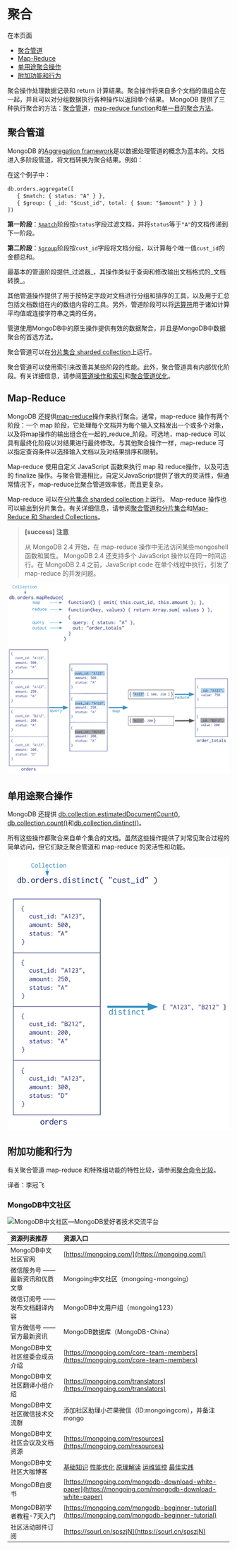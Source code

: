 # 聚合

在本页面

* [聚合管道](./#aggregation-pipeline)
* [Map-Reduce](./#map-reduce)
* [单用途聚合操作](./#single-purpose-aggregation-operations)
* [附加功能和行为](./#additional-features-and-behaviors)

聚合操作处理数据记录和 return 计算结果。聚合操作将来自多个文档的值组合在一起，并且可以对分组数据执行各种操作以返回单个结果。 MongoDB 提供了三种执行聚合的方法：[聚合管道](./#聚合管道)，[map-reduce function](./#map-reduce)和[单一目的聚合方法](./#单用途聚合操作)。

## 聚合管道

MongoDB 的[Aggregation framework](aggregation-pipeline/)是以数据处理管道的概念为蓝本的。文档进入多阶段管道，将文档转换为聚合结果。例如：

在这个例子中：

```text
db.orders.aggregate([
   { $match: { status: "A" } },
   { $group: { _id: "$cust_id", total: { $sum: "$amount" } } }
])
```

**第一阶段**：[`$match`](./)阶段按`status`字段过滤文档，并将`status`等于`"A"`的文档传递到下一阶段。

**第二阶段**：[`$group`](./)阶段按`cust_id`字段将文档分组，以计算每个唯一值`cust_id`的金额总和。

最基本的管道阶段提供_过滤器_，其操作类似于查询和修改输出文档格式的_文档转换_。

其他管道操作提供了用于按特定字段对文档进行分组和排序的工具，以及用于汇总包括文档数组在内的数组内容的工具。另外，管道阶段可以将[运算符](./)用于诸如计算平均值或连接字符串之类的任务。

管道使用MongoDB中的原生操作提供有效的数据聚合，并且是MongoDB中数据聚合的首选方法。

聚合管道可以在[分片集合 sharded collection](./)上运行。

聚合管道可以使用索引来改善其某些阶段的性能。此外，聚合管道具有内部优化阶段。有关详细信息，请参阅[管道操作和索引](aggregation-pipeline/)和[聚合管道优化](aggregation-pipeline/aggregation-pipeline-optimization.md)。

## Map-Reduce

MongoDB 还提供[map-reduce](map-reduce/)操作来执行聚合。通常，map-reduce 操作有两个阶段：一个 map 阶段，它处理每个文档并为每个输入文档发出一个或多个对象，以及将map操作的输出组合在一起的_reduce_阶段。可选地，map-reduce 可以具有最终化阶段以对结果进行最终修改。与其他聚合操作一样，map-reduce 可以指定查询条件以选择输入文档以及对结果排序和限制。

Map-reduce 使用自定义 JavaScript 函数来执行 map 和 reduce操作，以及可选的 finalize 操作。与聚合管道相比，自定义JavaScript提供了很大的灵活性，但通常情况下，map-reduce比聚合管道效率低，而且更复杂。

Map-reduce 可以在[分片集合 sharded collection](./)上运行。 Map-reduce 操作也可以输出到分片集合。有关详细信息，请参阅[聚合管道和分片集合](aggregation-pipeline/aggregation-pipeline-and-sharded-collections.md)和[Map-Reduce 和 Sharded Collections](map-reduce/map-reduce-and-sharded-collections.md)。

> **\[success\] 注意**
>
> 从 MongoDB 2.4 开始，在 map-reduce 操作中无法访问某些mongoshell 函数和属性。 MongoDB 2.4 还支持多个 JavaScript 操作以在同一时间运行。在 MongoDB 2.4 之前，JavaScript code 在单个线程中执行，引发了 map-reduce 的并发问题。

![&#x5E26;&#x6CE8;&#x91CA;&#x7684; map-reduce &#x64CD;&#x4F5C;&#x56FE;](../.gitbook/assets/map-reduce.bakedsvg.svg)

## 单用途聚合操作

MongoDB 还提供 [db.collection.estimatedDocumentCount\(\)](./), [db.collection.count\(\)](../can-kao/mongo-shell-methods/collection-methods/db-collection-count.md)和[db.collection.distinct\(\)](../can-kao/mongo-shell-methods/collection-methods/db-collection-distinct.md)。

所有这些操作都聚合来自单个集合的文档。虽然这些操作提供了对常见聚合过程的简单访问，但它们缺乏聚合管道和 map-reduce 的灵活性和功能。

![&#x5E26;&#x6CE8;&#x91CA;&#x7684;&#x4E0D;&#x540C;&#x64CD;&#x4F5C;&#x7684;&#x56FE;&#x8868;](../.gitbook/assets/distinct.bakedsvg.svg)

## 附加功能和行为

有关聚合管道 map-reduce 和特殊组功能的特性比较，请参阅[聚合命令比较](aggregation-reference/aggregation-commands-commparison.md)。

译者：李冠飞

### MongoDB中文社区

![MongoDB&#x4E2D;&#x6587;&#x793E;&#x533A;&#x2014;MongoDB&#x7231;&#x597D;&#x8005;&#x6280;&#x672F;&#x4EA4;&#x6D41;&#x5E73;&#x53F0;](https://mongoing.com/wp-content/uploads/2020/09/6de8a4680ef684d-2.png)

| 资源列表推荐 | 资源入口 |
| :--- | :--- |
| MongoDB中文社区官网 | [https://mongoing.com/](https://mongoing.com/) |
| 微信服务号 ——最新资讯和优质文章 | Mongoing中文社区（mongoing-mongoing） |
| 微信订阅号 ——发布文档翻译内容 | MongoDB中文用户组（mongoing123） |
| 官方微信号 —— 官方最新资讯 | MongoDB数据库（MongoDB-China） |
| MongoDB中文社区组委会成员介绍 | [https://mongoing.com/core-team-members](https://mongoing.com/core-team-members) |
| MongoDB中文社区翻译小组介绍 | [https://mongoing.com/translators](https://mongoing.com/translators) |
| MongoDB中文社区微信技术交流群 | 添加社区助理小芒果微信（ID:mongoingcom），并备注 mongo |
| MongoDB中文社区会议及文档资源 | [https://mongoing.com/resources](https://mongoing.com/resources) |
| MongoDB中文社区大咖博客 | [基础知识](https://mongoing.com/basic-knowledge)  [性能优化](https://mongoing.com/performance-optimization)  [原理解读](https://mongoing.com/interpretation-of-principles)  [运维监控](https://mongoing.com/operation-and-maintenance-monitoring)  [最佳实践](https://mongoing.com/best-practices) |
| MongoDB白皮书 | [https://mongoing.com/mongodb-download-white-paper](https://mongoing.com/mongodb-download-white-paper) |
| MongoDB初学者教程-7天入门 | [https://mongoing.com/mongodb-beginner-tutorial](https://mongoing.com/mongodb-beginner-tutorial) |
| 社区活动邮件订阅 | [https://sourl.cn/spszjN](https://sourl.cn/spszjN) |

